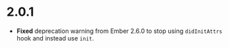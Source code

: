 # 2.0.1

* **Fixed** deprecation warning from Ember 2.6.0 to stop using `didInitAttrs` hook and instead use `init`.

